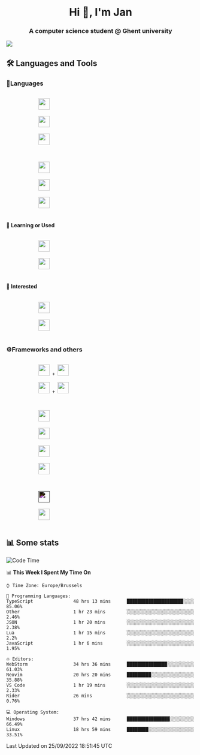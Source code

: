 <h1 align="center">Hi 👋, I'm Jan</h1>
<h3 align="center">A computer science student @ Ghent university</h3>

![](https://komarev.com/ghpvc/?username=NuttyShrimp&style=flat)

<h2>🛠️ Languages and Tools</h2>
<h3>💬Languages</h3>
<div>
    <p>
        <code>
            <img width='30px' src="https://cdn.jsdelivr.net/gh/devicons/devicon/icons/html5/html5-plain.svg">
        </code>
        <code>
            <img width='30px' src="https://cdn.jsdelivr.net/gh/devicons/devicon/icons/sass/sass-original.svg">
        </code>
        <code>
            <img width='30px' src="https://cdn.jsdelivr.net/gh/devicons/devicon/icons/javascript/javascript-plain.svg">
        </code>
    </p>
    <p>
        <code>
            <img width='30px' src="https://cdn.jsdelivr.net/gh/devicons/devicon/icons/typescript/typescript-plain.svg">
        </code>
        <code>
            <img width='30px' src="https://cdn.jsdelivr.net/gh/devicons/devicon/icons/lua/lua-plain-wordmark.svg">
        </code>
        <code>
            <img width='30px' src="https://cdn.jsdelivr.net/gh/devicons/devicon/icons/python/python-original.svg">
        </code>
    </p>
    <h4>🏫 Learning or Used</h4>
    <p>
        <code>
            <img width='30px' src="https://cdn.jsdelivr.net/gh/devicons/devicon/icons/go/go-original-wordmark.svg">
        </code>
        <code>
            <img width='30px' src="https://cdn.jsdelivr.net/gh/devicons/devicon/icons/java/java-original.svg">
        </code>
    </p>
    <h4>💭 Interested</h4>
    <p>
        <code>
            <img width='30px' src="https://cdn.jsdelivr.net/gh/devicons/devicon/icons/csharp/csharp-original.svg">
        </code>
        <code>
            <img width='30px' src="https://cdn.jsdelivr.net/gh/devicons/devicon/icons/rust/rust-plain.svg">
        </code>
    </p>
</div>
<h3>⚙️Frameworks and others</h3>
<div>
    <p>
        <code>
            <img width='30px' src="https://cdn.jsdelivr.net/gh/devicons/devicon/icons/react/react-original.svg"> + <img width='30px' src="https://cdn.jsdelivr.net/gh/devicons/devicon/icons/typescript/typescript-plain.svg">
        </code>
        <code>
            <img width='30px' src="https://cdn.jsdelivr.net/gh/devicons/devicon/icons/vuejs/vuejs-original.svg"> + <img width='30px' src="https://cdn.jsdelivr.net/gh/devicons/devicon/icons/typescript/typescript-plain.svg">
        </code>
    </p>
    <p>
        <code>
            <img width='30px' src="https://cdn.jsdelivr.net/gh/devicons/devicon/icons/nodejs/nodejs-plain.svg">
        </code>
        <code>
            <img width='30px' src="https://cdn.jsdelivr.net/gh/devicons/devicon/icons/mysql/mysql-original.svg">
        </code>
        <code>
            <img width='30px' src="https://cdn.jsdelivr.net/gh/devicons/devicon/icons/postgresql/postgresql-original.svg">
        </code>
        <code>
            <img width='30px' src="https://cdn.jsdelivr.net/gh/devicons/devicon/icons/docker/docker-original.svg">
        </code>
    </p>
        <code>
            <img width='30px' style='filter:invert(1)' src="https://simpleicons.org/icons/intellijidea.svg">
        </code>
        <code>
            <img width='30px' src="https://cdn.jsdelivr.net/gh/devicons/devicon/icons/vscode/vscode-original.svg">
        </code>
    <p>
</div>

<h2>📊 Some stats</h2>

<!--START_SECTION:waka-->
![Code Time](http://img.shields.io/badge/Code%20Time-1%2C773%20hrs%2034%20mins-blue)

📊 **This Week I Spent My Time On** 

```text
⌚︎ Time Zone: Europe/Brussels

💬 Programming Languages: 
TypeScript               48 hrs 13 mins      █████████████████████░░░░   85.06% 
Other                    1 hr 23 mins        ░░░░░░░░░░░░░░░░░░░░░░░░░   2.46% 
JSON                     1 hr 20 mins        ░░░░░░░░░░░░░░░░░░░░░░░░░   2.38% 
Lua                      1 hr 15 mins        ░░░░░░░░░░░░░░░░░░░░░░░░░   2.2% 
JavaScript               1 hr 6 mins         ░░░░░░░░░░░░░░░░░░░░░░░░░   1.95%

🔥 Editors: 
WebStorm                 34 hrs 36 mins      ███████████████░░░░░░░░░░   61.03% 
Neovim                   20 hrs 20 mins      █████████░░░░░░░░░░░░░░░░   35.88% 
VS Code                  1 hr 19 mins        ░░░░░░░░░░░░░░░░░░░░░░░░░   2.33% 
Rider                    26 mins             ░░░░░░░░░░░░░░░░░░░░░░░░░   0.76%

💻 Operating System: 
Windows                  37 hrs 42 mins      ████████████████░░░░░░░░░   66.49% 
Linux                    18 hrs 59 mins      ████████░░░░░░░░░░░░░░░░░   33.51%

```


 Last Updated on 25/09/2022 18:51:45 UTC
<!--END_SECTION:waka-->